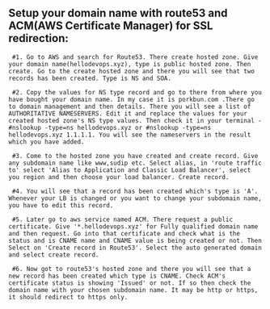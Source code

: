 ## Setup your domain name with route53 and ACM(AWS Certificate Manager) for SSL redirection:
      
     #1. Go to AWS and search for Route53. There create hosted zone. Give your domain name(hellodevops.xyz), type is public hosted zone. Then create. Go to the create hosted zone and there you will see that two records has been created. Type is NS and SOA.
     
     #2. Copy the values for NS type record and go to there from where you have bought your domain name. In my case it is porkbun.com .There go to domain management and then details. There you will see a list of AUTHORITATIVE NAMESERVERS. Edit it and replace the values for your created hosted zone's NS type values. Then check it in your terminal - #nslookup -type=ns hellodevops.xyz or #nslookup -type=ns hellodevops.xyz 1.1.1.1. You will see the nameservers in the result which you have added.
     
     #3. Come to the hosted zone you have created and create record. Give any subdomain name like www,sudip etc. Select alias, in 'route traffic to' select 'Alias to Application and Classic Load Balancer', select you region and then choose your load balancer. Create record.
     
     #4. You will see that a record has been created which's type is 'A'. Whenever your LB is changed or you want to change your subdomain name, you have to edit this record.
     
     #5. Later go to aws service named ACM. There request a public certificate. Give '*.hellodevops.xyz' for Fully qualified domain name and then request. Go into that certificate and check what is the status and is CNAME name and CNAME value is being created or not. Then Select on 'Create record in Route53'. Select the auto generated domain and select create record.
     
     #6. Now got to route53's hosted zone and there you will see that a new record has been created which type is CNAME. Check ACM's certificate status is showing 'Issued' or not. If so then check the domain name with your chosen subdomain name. It may be http or https, it should redirect to https only.
